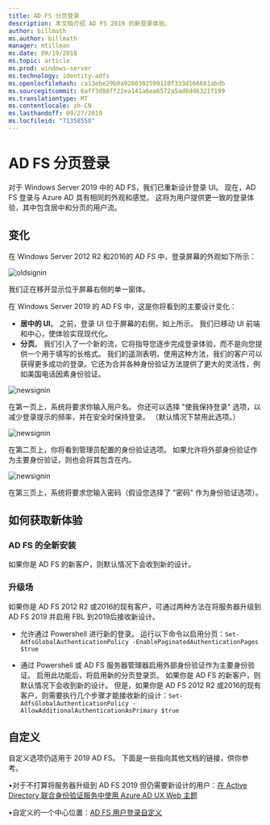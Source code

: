```yaml
---
title: AD FS 分页登录
description: 本文档介绍 AD FS 2019 的新登录体验。
author: billmath
ms.author: billmath
manager: mtillman
ms.date: 09/19/2018
ms.topic: article
ms.prod: windows-server
ms.technology: identity-adfs
ms.openlocfilehash: ca13ebe29b0a9260302599110f333d166681abdb
ms.sourcegitcommit: 6aff3d88ff22ea141a6ea6572a5ad8dd6321f199
ms.translationtype: MT
ms.contentlocale: zh-CN
ms.lasthandoff: 09/27/2019
ms.locfileid: "71358558"
---
```

# <a name="ad-fs-paginated-sign-in"></a>AD FS 分页登录


对于 Windows Server 2019 中的 AD FS，我们已重新设计登录 UI。  现在，AD FS 登录与 Azure AD 具有相同的外观和感觉。  这将为用户提供更一致的登录体验，其中包含居中和分页的用户流。

## <a name="whats-changing"></a>变化
在 Windows Server 2012 R2 和2016的 AD FS 中，登录屏幕的外观如下所示：

![oldsignin](media/AD-FS-paginated-sign-in/signin1.png)

我们正在移开显示位于屏幕右侧的单一窗体。

在 Windows Server 2019 的 AD FS 中，这是你将看到的主要设计变化：


- **居中的 UI**。 之前，登录 UI 位于屏幕的右侧，如上所示。 我们已移动 UI 前端和中心，使体验实现现代化。
- **分页**。 我们引入了一个新的流，它将指导您逐步完成登录体验，而不是向您提供一个用于填写的长格式。 我们的遥测表明，使用这种方法，我们的客户可以获得更多成功的登录。它还为合并各种身份验证方法提供了更大的灵活性，例如美国电话因素身份验证。

![newsignin](media/AD-FS-paginated-sign-in/signin2.png)

在第一页上，系统将要求你输入用户名。 你还可以选择 "使我保持登录" 选项，以减少登录提示的频率，并在安全时保持登录。 （默认情况下禁用此选项。）

![newsignin](media/AD-FS-paginated-sign-in/signin3.png)

在第二页上，你将看到管理员配置的身份验证选项。 如果允许将外部身份验证作为主要身份验证，则也会将其包含在内。

![newsignin](media/AD-FS-paginated-sign-in/signin4.png)

在第三页上，系统将要求您输入密码（假设您选择了 "密码" 作为身份验证选项）。

## <a name="how-to-get-the-new-experience"></a>如何获取新体验

### <a name="new-installation-of-ad-fs"></a>AD FS 的全新安装
如果你是 AD FS 的新客户，则默认情况下会收到新的设计。

### <a name="upgrading-a-farm"></a>升级场
如果你是 AD FS 2012 R2 或2016的现有客户，可通过两种方法在将服务器升级到 AD FS 2019 并启用 FBL 到2019后接收新设计。

- 允许通过 Powershell 进行新的登录。 运行以下命令以启用分页：``Set-AdfsGlobalAuthenticationPolicy -EnablePaginatedAuthenticationPages $true``

 - 通过 Powershell 或 AD FS 服务器管理器启用外部身份验证作为主要身份验证。 启用此功能后，将启用新的分页登录页。
如果你是 AD FS 的新客户，则默认情况下会收到新的设计。 但是，如果你是 AD FS 2012 R2 或2016的现有客户，则需要执行几个步骤才能接收新的设计：``Set-AdfsGlobalAuthenticationPolicy -AllowAdditionalAuthenticationAsPrimary $true``

## <a name="customization"></a>自定义
自定义选项仍适用于 2019 AD FS。
下面是一些指向其他文档的链接，供你参考。

•对于不打算将服务器升级到 AD FS 2019 但仍需要新设计的用户：[在 Active Directory 联合身份验证服务中使用 Azure AD UX Web 主题](azure-ux-web-theme-in-ad-fs.md)

•自定义的一个中心位置：[AD FS 用户登录自定义](ad-fs-user-sign-in-customization.md)
